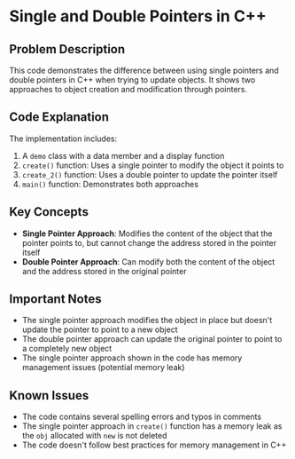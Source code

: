 # Single and Double Pointers in C++

## Problem Description
This code demonstrates the difference between using single pointers and double pointers in C++ when trying to update objects. It shows two approaches to object creation and modification through pointers.

## Code Explanation
The implementation includes:
1. A `demo` class with a data member and a display function
2. `create()` function: Uses a single pointer to modify the object it points to
3. `create_2()` function: Uses a double pointer to update the pointer itself
4. `main()` function: Demonstrates both approaches

## Key Concepts
- **Single Pointer Approach**: Modifies the content of the object that the pointer points to, but cannot change the address stored in the pointer itself
- **Double Pointer Approach**: Can modify both the content of the object and the address stored in the original pointer

## Important Notes
- The single pointer approach modifies the object in place but doesn't update the pointer to point to a new object
- The double pointer approach can update the original pointer to point to a completely new object
- The single pointer approach shown in the code has memory management issues (potential memory leak)

## Known Issues
- The code contains several spelling errors and typos in comments
- The single pointer approach in `create()` function has a memory leak as the `obj` allocated with `new` is not deleted
- The code doesn't follow best practices for memory management in C++